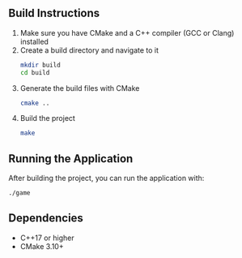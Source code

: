 ## Build Instructions

1. Make sure you have CMake and a C++ compiler (GCC or Clang) installed
2. Create a build directory and navigate to it
   ```bash
   mkdir build
   cd build
   ```
3. Generate the build files with CMake
   ```bash
   cmake ..
   ```
4. Build the project
   ```bash
   make
   ```

## Running the Application

After building the project, you can run the application with:

```bash
./game
```

## Dependencies

- C++17 or higher
- CMake 3.10+
